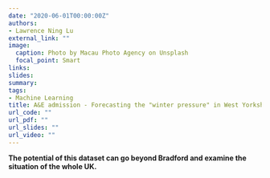 ```yaml
---
date: "2020-06-01T00:00:00Z"
authors: 
- Lawrence Ning Lu
external_link: ""
image:
  caption: Photo by Macau Photo Agency on Unsplash
  focal_point: Smart
links:
slides:
summary:
tags:
- Machine Learning
title: A&E admission - Forecasting the "winter pressure" in West Yorkshire
url_code: ""
url_pdf: ""
url_slides: ""
url_video: ""
---
```


**The potential of this dataset can go beyond Bradford and examine the situation of the whole UK.**

![]()